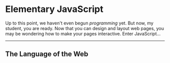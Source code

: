 # Elementary JavaScript
Up to this point, we haven't even begun *programming* yet. But now, my student, you
are ready. Now that you can design and layout web pages, you may be wondering how to make your pages interactive. Enter JavaScript...
***
## The Language of the Web